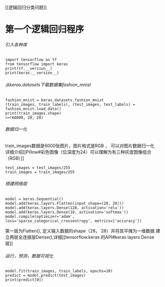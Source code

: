 [[逻辑回归分类问题]]

# 第一个逻辑回归程序

###### 引入各种库

```
import tensorflow as tf
from tensorflow import keras
print(tf.__version__)
print(keras.__version__)
```



###### 从keras.datasets下载数据集fashion_mnist

```
fashion_mnist = keras.datasets.fashion_mnist
(train_images, train_labels), (test_images, test_labels) = fashion_mnist.load_data()
print(train_images.shape)
>>(60000, 28, 28)
```

###### 数据归一化

train_images数据是6000张图片，图片格式是RGB  ，	可以对图片数据归一化  
详细介绍[[Pillow#彩色图像（位深度为24）可以理解为有三种灰度图像组合（RGB）]]	

```
test_images = test_images/255
train_images = train_images/255
```



###### 搭建网络层

```
model = keras.Sequential()
model.add(keras.layers.Flatten(input_shape=(28, 28)))
model.add(keras.layers.Dense(128, activation='relu'))
model.add(keras.layers.Dense(10, activation='softmax'))
model.compile(optimizer='adam', loss='sparse_categorical_crossentropy', metrics=['accuracy'])
```
第一层为Flatten(),  定义输入数据的shape（28， 28）并将其平摊为一维数据
建立两层全连接层Dense(),详细[[tensorflow.keras 的API#keras layers Dense 层]]

###### 运行，预测，数据可视化

```
model.fit(train_images, train_labels, epochs=10)
predict = model.predict(test_images)
print(predict[0])
```